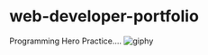 ﻿# web-developer-portfolio
Programming Hero Practice....
![giphy](https://github.com/minhajhasan-dev/web-developer-portfolio/assets/73244739/56f278ef-b6c9-4416-a737-7eb2d182915c)
